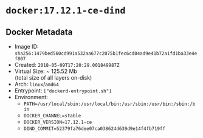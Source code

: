 # `docker:17.12.1-ce-dind`

## Docker Metadata

- Image ID: `sha256:1479bed560cd991a532aa677c2075b1fec6cd04ad9e41b72a1fd1ba33e4ef807`
- Created: `2018-05-09T17:20:29.001849987Z`
- Virtual Size: ~ 125.52 Mb  
  (total size of all layers on-disk)
- Arch: `linux`/`amd64`
- Entrypoint: `["dockerd-entrypoint.sh"]`
- Environment:
  - `PATH=/usr/local/sbin:/usr/local/bin:/usr/sbin:/usr/bin:/sbin:/bin`
  - `DOCKER_CHANNEL=stable`
  - `DOCKER_VERSION=17.12.1-ce`
  - `DIND_COMMIT=52379fa76dee07ca038624d639d9e14f4fb719ff`
